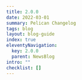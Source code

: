 ```yaml
---
title: 2.0.0
date: 2022-03-01
summary: Pelican Changelog
tags: blog
layout: blog-guide
index: true
eleventyNavigation:
  key: 2.0.0
  parent: NewsBlog
intro: ""
checklist: []
---
```

